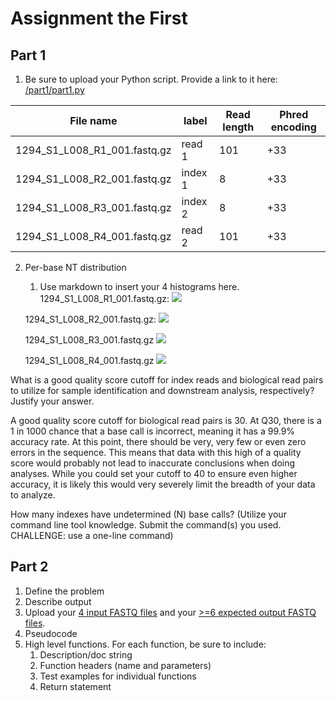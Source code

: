 # Assignment the First

## Part 1
1. Be sure to upload your Python script. Provide a link to it here:
[/part1/part1.py](/part1/part1.py)

| File name | label | Read length | Phred encoding |
|---|---|---|---|
| 1294_S1_L008_R1_001.fastq.gz | read 1 | 101 | +33 |
| 1294_S1_L008_R2_001.fastq.gz | index 1 | 8 | +33 |
| 1294_S1_L008_R3_001.fastq.gz | index 2 | 8 | +33 |
| 1294_S1_L008_R4_001.fastq.gz | read 2 | 101 | +33 |

2. Per-base NT distribution
    1. Use markdown to insert your 4 histograms here.
    1294_S1_L008_R1_001.fastq.gz:
        ![](read_1.distribution.png)

    1294_S1_L008_R2_001.fastq.gz:
        ![](read_2.distribution.png)

    1294_S1_L008_R3_001.fastq.gz
        ![](read_3.distribution.png)
    
    1294_S1_L008_R4_001.fastq.gz
        ![](read_4.distribution.png)


What is a good quality score cutoff for index reads and biological read pairs to utilize for sample identification and downstream analysis, respectively? Justify your answer.

A good quality score cutoff for biological read pairs is 30. At Q30, there is a 1 in 1000 chance that a base call is incorrect, meaning it has a 99.9% accuracy rate. At this point, there should be very, very few or even zero errors in the sequence. This means that data with this high of a quality score would probably not lead to inaccurate conclusions when doing analyses. While you could set your cutoff to 40 to ensure even higher accuracy, it is likely this would very severely limit the breadth of your data to analyze. 

How many indexes have undetermined (N) base calls? (Utilize your command line tool knowledge. Submit the command(s) you used. CHALLENGE: use a one-line command)


    
## Part 2
1. Define the problem
2. Describe output
3. Upload your [4 input FASTQ files](../TEST-input_FASTQ) and your [>=6 expected output FASTQ files](../TEST-output_FASTQ).
4. Pseudocode
5. High level functions. For each function, be sure to include:
    1. Description/doc string
    2. Function headers (name and parameters)
    3. Test examples for individual functions
    4. Return statement
